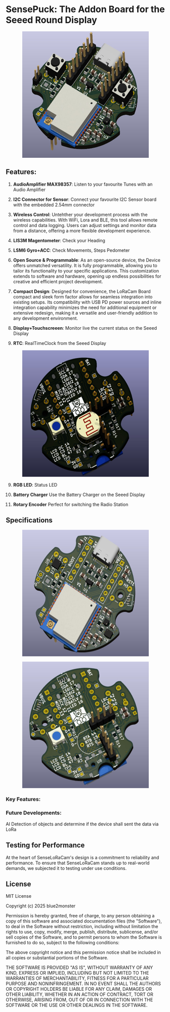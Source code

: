 # SensePuck: The Addon Board for the Seeed Round Display


<p align="center"> 
<img src="./images/Top.jpg" width="400" height="400"/>
</p>

 

## Features:

1. **AudioAmplifier MAX98357**: Listen to your favourite Tunes with an Audio Amplifier

2. **I2C Connector for Sensor**: Connect your favourite I2C Sensor board with the embedded 2.54mm connector

3. **Wireless Control**: Untehther your development process with the wireless capabilities. With WiFi, Lora and BLE, this tool allows remote control and data logging. Users can adjust settings and monitor data from a distance, offering a more flexible development experience.

4. **LIS3M Magentometer**: Check your Heading

5. **LSM6 Gyro+ACC**: Check Movements, Steps Pedometer

5. **Open Source & Programmable**: As an open-source device, the Device offers unmatched versatility. It is fully programmable, allowing you to tailor its functionality to your specific applications. This customization extends to software and hardware, opening up endless possibilities for creative and efficient project development.

6. **Compact Design**: Designed for convenience, the LoRaCam Board compact and sleek form factor allows for seamless integration into existing setups. Its compatibility with USB PD power sources and inline integration capability minimizes the need for additional equipment or extensive redesign, making it a versatile and user-friendly addition to any development environment.

7. **Display+Touchscreeen**: Monitor live the current status on the Seeed Display

8. **RTC**: RealTimeClock from the Seeed Display
<p align="center"> 
<img src="./images/Bottom.jpg" width="400" height="400"/>
</p>

9. **RGB LED**: Status LED

10. **Battery Charger** Use the Battery Charger on the Seeed Display

11. **Rotary Encoder** Perfect for switching the Radio Station
    
## Specifications


<p align="center"> 
<img src="./images/Top2.jpg" width="400" height="400"/>
</p>

<p align="center"> 
<img src="./images/Bottom2.jpg" width="400" height="400"/>
</p>




### Key Features:


### Future Developments:

AI Detection of objects and determine if the device shall sent the data via LoRa 

## Testing for Performance

At the heart of SenseLoRaCam's design is a commitment to reliability and performance. To ensure that SenseLoRaCam stands up to real-world demands, we subjected it to testing under use conditions.


## License

MIT License

Copyright (c) 2025 blue2monster

Permission is hereby granted, free of charge, to any person obtaining a copy
of this software and associated documentation files (the "Software"), to deal
in the Software without restriction, including without limitation the rights
to use, copy, modify, merge, publish, distribute, sublicense, and/or sell
copies of the Software, and to permit persons to whom the Software is
furnished to do so, subject to the following conditions:

The above copyright notice and this permission notice shall be included in all
copies or substantial portions of the Software.

THE SOFTWARE IS PROVIDED "AS IS", WITHOUT WARRANTY OF ANY KIND, EXPRESS OR
IMPLIED, INCLUDING BUT NOT LIMITED TO THE WARRANTIES OF MERCHANTABILITY,
FITNESS FOR A PARTICULAR PURPOSE AND NONINFRINGEMENT. IN NO EVENT SHALL THE
AUTHORS OR COPYRIGHT HOLDERS BE LIABLE FOR ANY CLAIM, DAMAGES OR OTHER
LIABILITY, WHETHER IN AN ACTION OF CONTRACT, TORT OR OTHERWISE, ARISING FROM,
OUT OF OR IN CONNECTION WITH THE SOFTWARE OR THE USE OR OTHER DEALINGS IN THE
SOFTWARE.
